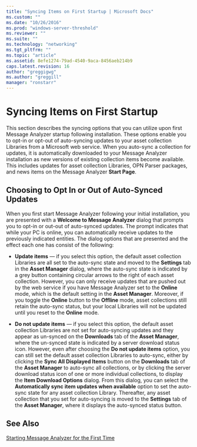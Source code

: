 ```yaml
---
title: "Syncing Items on First Startup | Microsoft Docs"
ms.custom: ""
ms.date: "10/26/2016"
ms.prod: "windows-server-threshold"
ms.reviewer: ""
ms.suite: ""
ms.technology: "networking"
ms.tgt_pltfrm: ""
ms.topic: "article"
ms.assetid: 8efe1274-79ad-4540-9aca-8456aeb214b9
caps.latest.revision: 16
author: "greggigwg"
ms.author: "greggill"
manager: "ronstarr"
---
```

# Syncing Items on First Startup
This section describes the syncing options that you can utilize upon first Message Analyzer startup following installation. These options enable you to opt-in or opt-out of auto-syncing updates to your asset collection Libraries from a Microsoft web service. When you auto-sync a collection for updates, it is automatically downloaded to your Message Analyzer installation as new versions of existing collection items become available. This includes updates for asset collection Libraries, OPN Parser packages, and news items on the Message Analyzer **Start Page**.  
  
## Choosing to Opt In or Out of Auto-Synced Updates  
 When you first start Message Analyzer following your initial installation, you are presented with a **Welcome to Message Analyzer** dialog that prompts you to opt-in or out-out of auto-synced updates. The prompt indicates that while your PC is online, you can automatically receive updates to the previously indicated entities. The dialog options that are presented and the effect each one has consist of the following:  
  
-   **Update items** — if you select this option, the default asset collection Libraries are all set to the auto-sync state and moved to the **Settings** tab in the **Asset Manager** dialog, where the auto-sync state is indicated by a grey button containing circular arrows to the right of each asset collection. However, you can only receive updates that are pushed out by the web service if you have Message Analyzer set to the **Online** mode, which is the default setting in the **Asset Manager**. Moreover, if you toggle the **Online** button to the **Offline** mode, asset collections still retain the auto-sync status, but your local Libraries will not be updated until you reset to the **Online** mode.  
  
-   **Do not update items** — if you select this option, the default asset collection Libraries are not set for auto-syncing updates and they appear as un-synced on the **Downloads** tab of the **Asset Manager**, where the un-synced state is indicated by a server download status icon. However, even after choosing the **Do not update items** option, you can still set the default asset collection Libraries to auto-sync, either by clicking the **Sync All Displayed Items** button on the **Downloads** tab of the **Asset Manager** to auto-sync all collections, or by clicking the server download status icon of one or more individual collections, to display the **Item Download Options** dialog. From this dialog, you can select the **Automatically sync item updates when available** option to set the auto-sync state for any asset collection Library. Thereafter, any asset collection that you set for auto-syncing is moved to the **Settings** tab of the **Asset Manager**, where it displays the auto-synced status button.  
  
## See Also  
 [Starting Message Analyzer for the First Time](installing-and-upgrading-message-analyzer.md#BKMK_StartingMAFirstTime)
